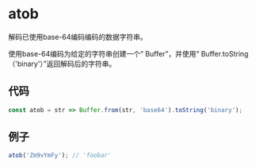 # atob

解码已使用base-64编码编码的数据字符串。

使用base-64编码为给定的字符串创建一个“ Buffer”，并使用“ Buffer.toString（'binary'）”返回解码后的字符串。

## 代码

```js
const atob = str => Buffer.from(str, 'base64').toString('binary');
```

## 例子

```js
atob('Zm9vYmFy'); // 'foobar'
```
